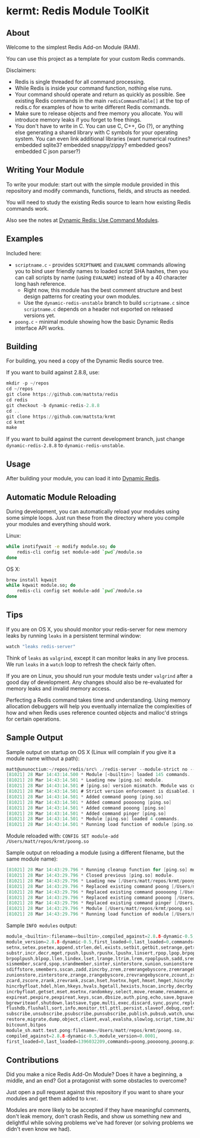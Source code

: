 kermt: Redis Module ToolKit
===========================

About
-----
Welcome to the simplest Redis Add-on Module (RAM).

You can use this project as a template for your custom
Redis commands.

Disclaimers:

  - Redis is single threaded for all command processing.
  - While Redis is inside your command function, nothing else runs.
  - Your command should operate and return as quickly as possible.  See existing
  Redis commands in the main `redisCommandTable[]` at the top of redis.c for
  examples of how to write different Redis commands.
  - Make sure to release objects and free memory you allocate. You will
  introduce memory leaks if you forget to free things.
  - You don't have to write in C. You can use C, C++, Go (?), or anything else
  generating a shared library with C symbols for your operating system.  You
  can even link additional libraries (want numerical routines?  embedded
  sqlite3?  embedded snappy/zippy?  embedded geos?  embedded C json parser?)


Writing Your Module
-------------------
To write your module: start out with the simple module provided in this repository
and modify commands, functions, fields, and structs as needed.

You will need to study the existing Redis source to learn how existing Redis
commands work.

Also see the notes at [Dynamic Redis: Use Command Modules](https://matt.sh/dynamic-redis#_use-command-modules).

Examples
--------
Included here:
  - `scriptname.c` - provides `SCRIPTNAME` and `EVALNAME` commands allowing you
to bind user friendly names to loaded script SHA hashes, then you can call
scripts by name (using `EVALNAME`) instead of by a 40 character long hash
reference.
    - Right now, this module has the best comment structure and best design
    patterns for creating your own modules.
    - Use the `dynamic-redis-unstable` branch to build `scriptname.c` since
    `scriptname.c` depends on a header not exported on released versions yet.
  - `poong.c` - minimal module showing how the basic Dynamic Redis interface
API works.

Building
--------
For building, you need a copy of the Dynamic Redis source tree.

If you want to build against 2.8.8, use:

```haskell
mkdir -p ~/repos
cd ~/repos
git clone https://github.com/mattsta/redis
cd redis
git checkout -b dynamic-redis-2.8.8
cd ..
git clone https://github.com/mattsta/krmt
cd krmt
make
```

If you want to build against the current development branch,
just change `dynamic-redis-2.8.8` to `dynamic-redis-unstable`.

Usage
-----
After building your module, you can load it into [Dynamic Redis](https://matt.sh/dynamic-redis).

Automatic Module Reloading
--------------------------
During development, you can automatically reload your
modules using some simple loops.  Just run these
from the directory where you compile your modules
and everything should work.

Linux:
```bash
while inotifywait -e modify module.so; do
    redis-cli config set module-add `pwd`/module.so
done
```

OS X:
```bash
brew install kqwait
while kqwait module.so; do
    redis-cli config set module-add `pwd`/module.so
done
```

Tips
----
If you are on OS X, you should monitor your redis-server for
new memory leaks by running `leaks` in a persistent terminal window:
```bash
watch "leaks redis-server"
```

Think of `leaks` as `valgrind`, except it can monitor leaks in any
live process.  We run `leaks` in a `watch` loop to refresh the
check fairly often.

If you are on Linux, you should run your module tests under
`valgrind` after a good day of development.  Any changes should
also be re-evaluated for memory leaks and invalid memory access.

Perfecting a Redis command takes time and understanding.  Using
memory allocation debuggers will help you eventually internalize
the complexities of how and when Redis uses reference counted objects
and malloc'd strings for certain operations.

Sample Output
-------------
Sample output on startup on OS X (Linux will complain if you give it a module name without a path):
```c
matt@ununoctium:~/repos/redis/src% ./redis-server --module-strict no --module-add ping.so
[81021] 28 Mar 14:43:14.500 * Module [<builtin>] loaded 145 commands.
[81021] 28 Mar 14:43:14.501 * Loading new [ping.so] module.
[81021] 28 Mar 14:43:14.501 # [ping.so] version mismatch. Module was compiled against 2.9.11, but we are 2.8.8-dynamic-0.5. 
[81021] 28 Mar 14:43:14.501 # Strict version enforcement is disabled. Loading [ping.so] but undefined behavior may occur.
[81021] 28 Mar 14:43:14.501 * Added command poong [ping.so]
[81021] 28 Mar 14:43:14.501 * Added command pooooong [ping.so]
[81021] 28 Mar 14:43:14.501 * Added command pooong [ping.so]
[81021] 28 Mar 14:43:14.501 * Added command pinger [ping.so]
[81021] 28 Mar 14:43:14.501 * Module [ping.so] loaded 4 commands.
[81021] 28 Mar 14:43:14.501 * Running load function of module [ping.so].
```

Module reloaded with: `CONFIG SET module-add /Users/matt/repos/krmt/poong.so`

Sample output on reloading a module (using a different filename, but the same module name):
```c
[81021] 28 Mar 14:43:29.796 * Running cleanup function for [ping.so] module.
[81021] 28 Mar 14:43:29.796 * Closed previous [ping.so] module.
[81021] 28 Mar 14:43:29.796 * Loading new [/Users/matt/repos/krmt/poong.so] module.
[81021] 28 Mar 14:43:29.796 * Replaced existing command poong [/Users/matt/repos/krmt/poong.so]
[81021] 28 Mar 14:43:29.796 * Replaced existing command pooooong [/Users/matt/repos/krmt/poong.so]
[81021] 28 Mar 14:43:29.796 * Replaced existing command pooong [/Users/matt/repos/krmt/poong.so]
[81021] 28 Mar 14:43:29.796 * Replaced existing command pinger [/Users/matt/repos/krmt/poong.so]
[81021] 28 Mar 14:43:29.796 * Module [/Users/matt/repos/krmt/poong.so] loaded 4 commands.
[81021] 28 Mar 14:43:29.796 * Running load function of module [/Users/matt/repos/krmt/poong.so].
```

Sample `INFO modules` output:
```c
module_<builtin>:filename=<builtin>,compiled_against=2.8.8-dynamic-0.5,
module_version=2.8.8-dynamic-0.5,first_loaded=0,last_loaded=0,commands=get,set,
setnx,setex,psetex,append,strlen,del,exists,setbit,getbit,setrange,getrange,
substr,incr,decr,mget,rpush,lpush,rpushx,lpushx,linsert,rpop,lpop,brpop,
brpoplpush,blpop,llen,lindex,lset,lrange,ltrim,lrem,rpoplpush,sadd,srem,smove,
sismember,scard,spop,srandmember,sinter,sinterstore,sunion,sunionstore,sdiff,
sdiffstore,smembers,sscan,zadd,zincrby,zrem,zremrangebyscore,zremrangebyrank,
zunionstore,zinterstore,zrange,zrangebyscore,zrevrangebyscore,zcount,zrevrange,
zcard,zscore,zrank,zrevrank,zscan,hset,hsetnx,hget,hmset,hmget,hincrby,
hincrbyfloat,hdel,hlen,hkeys,hvals,hgetall,hexists,hscan,incrby,decrby,
incrbyfloat,getset,mset,msetnx,randomkey,select,move,rename,renamenx,expire,
expireat,pexpire,pexpireat,keys,scan,dbsize,auth,ping,echo,save,bgsave,
bgrewriteaof,shutdown,lastsave,type,multi,exec,discard,sync,psync,replconf,
flushdb,flushall,sort,info,monitor,ttl,pttl,persist,slaveof,debug,config,
subscribe,unsubscribe,psubscribe,punsubscribe,publish,pubsub,watch,unwatch,
restore,migrate,dump,object,client,eval,evalsha,slowlog,script,time,bitop,
bitcount,bitpos
module_sh.matt.test.pong:filename=/Users/matt/repos/krmt/poong.so,
compiled_against=2.8.8-dynamic-0.5,module_version=0.0001,
first_loaded=0,last_loaded=1396032209,commands=poong,pooooong,pooong,pinger
```

Contributions
-------------
Did you make a nice Redis Add-On Module?  Does it have a beginning,
a middle, and an end?  Got a protagonist with some obstacles to overcome?

Just open a pull request against this repository if you want
to share your modules and get them added to `krmt`.

Modules are more likely to be accepted if they have meaningful comments,
don't leak memory, don't crash Redis, and show us something new and
delightful while solving problems we've had forever (or solving problems
we didn't even know we had).
